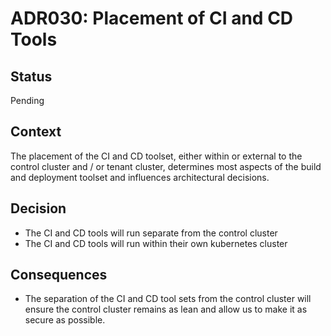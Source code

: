 # ADR030: Placement of CI and CD Tools

## Status

Pending

## Context

The placement of the CI and CD toolset, either within or external to the control cluster and / or tenant cluster, determines most aspects of the build and deployment toolset and influences architectural decisions.


## Decision

- The CI and CD tools will run separate from the control cluster
- The CI and CD tools will run within their own kubernetes cluster


## Consequences

- The separation of the CI and CD tool sets from the control cluster will ensure the control cluster remains as lean and allow us to make it as secure as possible.
